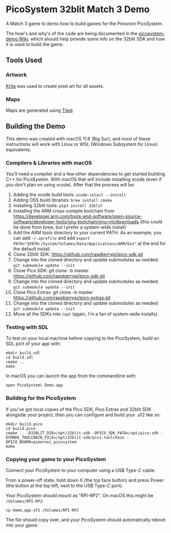 # PicoSystem 32blit Match 3 Demo

A Match 3 game to demo how to build games for the Pimoroni PicoSystem.

The how's and why's of the code are being documented in the 
[picosystem-demo Wiki](https://github.com/deckerego/picosystem-demo/wiki), 
which should help provide some info on the 32blit SDK and how it is used to build the game. 

## Tools Used

### Artwork

[Krita](https://krita.org/) was used to create pixel art for all assets.

### Maps

Maps are generated using [Tiled](https://www.mapeditor.org).

## Building the Demo

This demo was created with macOS 11.6 (Big Sur), and most of these instructions
will work with Linux or WSL (Windows Subsystem for Linux) equivalents.

### Compilers & Libraries with macOS

You'll need a compiler and a few other dependencies to get started building C++
for PicoSystem. With macOS that will include installing xcode (even if you
don't plan on using xcode). After that the process will be:

1. Adding the xcode build tools: `xcode-select --install`
1. Adding OSS build libraries: `brew install cmake`
1. Installing 32blit tools: `pip3 install 32blit`
1. Installing the ARM cross-compile toolchain from https://developer.arm.com/tools-and-software/open-source-software/developer-tools/gnu-toolchain/gnu-rm/downloads (this could be done from brew, but I prefer a system-wide install)
1. Add the ARM tools directory to your current PATH. As an example, you can add `~/.zprofile` and add `export PATH="$PATH:/System/Volumes/Data/Applications/ARM/bin"` at the end for the default install.
1. Clone 32blit SDK: https://github.com/raspberrypi/pico-sdk.git
1. Change into the cloned directory and update submodules as needed: `git submodule update --init`
1. Clone Pico SDK: git clone -b master https://github.com/raspberrypi/pico-sdk.git
1. Change into the cloned directory and update submodules as needed: `git submodule update --init`
1. Clone Pico Extras: git clone -b master https://github.com/raspberrypi/pico-extras.git
1. Change into the cloned directory and update submodules as needed: `git submodule update --init`
1. Move all the SDKs into `/opt` (again, I'm a fan of system-wide installs)

### Testing with SDL

To test on your local machine before copying to the PicoSystem, build an
SDL port of your app with:

```
mkdir build.sdl
cd build.sdl
cmake ..
make
```

In macOS you can launch the app from the commandline with:

```
open PicoSystem\ Demo.app
```

### Building for the PicoSystem

If you've got local copies of the Pico SDK, Pico Extras and 32blit SDK alongside your project,
then you can configure and build your .uf2 like so:

```
mkdir build.pico
cd build.pico
cmake .. -D32BLIT_DIR=/opt/32blit-sdk -DPICO_SDK_PATH=/opt/pico-sdk -DCMAKE_TOOLCHAIN_FILE=/opt/32blit-sdk/pico.toolchain -DPICO_BOARD=pimoroni_picosystem
make
```

### Copying your game to your PicoSystem

Connect your PicoSystem to your computer using a USB Type-C cable.

From a power-off state, hold down X (the top face button) and press Power (the button at the top left, next to the USB Type-C port).

Your PicoSystem should mount as "RPI-RP2". On macOS this might be `/Volumes/RPI-RP2`:

```
cp demo.app.uf2 /Volumes/RPI-RP2
```

The file should copy over, and your PicoSystem should automatically reboot into your game.
